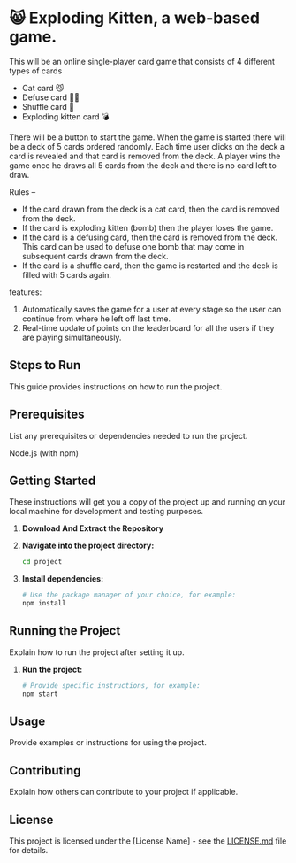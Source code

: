 # 😸 Exploding Kitten, a web-based game. 

This will be an online single-player card game that consists of 4 different types of cards

- Cat card 😼
- Defuse card 🙅‍♂️
- Shuffle card 🔀
- Exploding kitten card 💣

There will be a button to start the game. When the game is started there will be a deck of 5 cards ordered randomly. Each time user clicks on the deck a card is revealed and that card is removed from the deck. A player wins the game once he draws all 5 cards from the deck and there is no card left to draw. 

Rules –
- If the card drawn from the deck is a cat card, then the card is removed from the deck.
- If the card is exploding kitten (bomb) then the player loses the game.
- If the card is a defusing card, then the card is removed from the deck. This card can be used to defuse one bomb that may come in subsequent cards drawn from the deck.
- If the card is a shuffle card, then the game is restarted and the deck is filled with 5 cards again.


features:
1. Automatically saves the game for a user at every stage so the user can continue from where he left off last time.
2. Real-time update of points on the leaderboard for all the users if they are playing simultaneously. 

## Steps to Run

This guide provides instructions on how to run the project.


## Prerequisites

List any prerequisites or dependencies needed to run the project.

Node.js (with npm)

## Getting Started

These instructions will get you a copy of the project up and running on your local machine for development and testing purposes.

1. **Download And Extract the Repository**

2. **Navigate into the project directory:**

    ```bash
    cd project
    ```

3. **Install dependencies:**

    ```bash
    # Use the package manager of your choice, for example:
    npm install
    ```

## Running the Project

Explain how to run the project after setting it up.

1. **Run the project:**

    ```bash
    # Provide specific instructions, for example:
    npm start
    ```

## Usage

Provide examples or instructions for using the project.

## Contributing

Explain how others can contribute to your project if applicable.

## License

This project is licensed under the [License Name] - see the [LICENSE.md](LICENSE.md) file for details.

